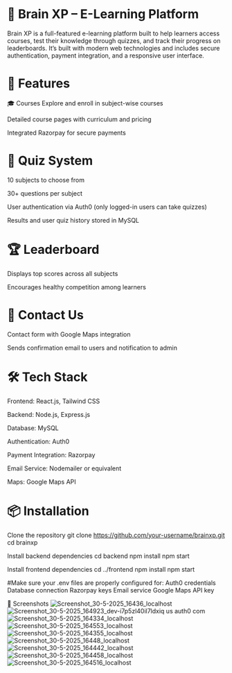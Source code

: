 # 🧠 Brain XP – E-Learning Platform
Brain XP is a full-featured e-learning platform built to help learners access courses, test their knowledge through quizzes, and track their progress on leaderboards. It’s built with modern web technologies and includes secure authentication, payment integration, and a responsive user interface.

# 🚀 Features
🎓 Courses
Explore and enroll in subject-wise courses

Detailed course pages with curriculum and pricing

Integrated Razorpay for secure payments

# 🧪 Quiz System
10 subjects to choose from

30+ questions per subject

User authentication via Auth0 (only logged-in users can take quizzes)

Results and user quiz history stored in MySQL

# 🏆 Leaderboard
Displays top scores across all subjects

Encourages healthy competition among learners

# 📩 Contact Us
Contact form with Google Maps integration

Sends confirmation email to users and notification to admin

# 🛠️ Tech Stack
Frontend: React.js, Tailwind CSS

Backend: Node.js, Express.js

Database: MySQL

Authentication: Auth0

Payment Integration: Razorpay

Email Service: Nodemailer or equivalent

Maps: Google Maps API

# 📦 Installation


Clone the repository
git clone https://github.com/your-username/brainxp.git
cd brainxp

Install backend dependencies
cd backend
npm install
npm start

Install frontend dependencies
cd ../frontend
npm install
npm start

#Make sure your .env files are properly configured for:
Auth0 credentials
Database connection
Razorpay keys
Email service
Google Maps API key

📸 Screenshots
![Screenshot_30-5-2025_16436_localhost](https://github.com/user-attachments/assets/ab0bee44-d7ed-4828-ba77-6b6c49061f4d)
![Screenshot_30-5-2025_164923_dev-i7p5zl40il7ldxiq us auth0 com](https://github.com/user-attachments/assets/b5e55ff0-9f70-4452-b620-78e829839b30)
![Screenshot_30-5-2025_164334_localhost](https://github.com/user-attachments/assets/b7febe91-906f-4c2b-a9d8-56972a8a20c9)
![Screenshot_30-5-2025_164553_localhost](https://github.com/user-attachments/assets/d4a26746-8e72-4dfe-960d-b0658b62b963)
![Screenshot_30-5-2025_164355_localhost](https://github.com/user-attachments/assets/0f93a9db-026c-426a-a8e5-14361c175864)
![Screenshot_30-5-2025_16448_localhost](https://github.com/user-attachments/assets/6db0fcd1-5e50-40ba-a6e4-f4f95d17b91a)
![Screenshot_30-5-2025_164442_localhost](https://github.com/user-attachments/assets/8deec255-5eda-4158-9227-2908aa441d02)
![Screenshot_30-5-2025_164458_localhost](https://github.com/user-attachments/assets/b85ec544-b368-40e8-881e-f31afe9b3618)
![Screenshot_30-5-2025_164516_localhost](https://github.com/user-attachments/assets/095f38b5-6211-45bd-853a-e681f4849bbe)

